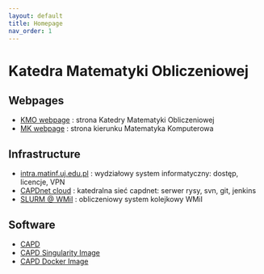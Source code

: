 ```yaml
---
layout: default
title: Homepage
nav_order: 1
---
```


# Katedra Matematyki Obliczeniowej

## Webpages
* [KMO webpage](http://kmo.matinf.uj.edu.pl/index.php) : strona Katedry Matematyki Obliczeniowej
* [MK webpage](mk.matinf.uj.edu.pl) : strona kierunku Matematyka Komputerowa


## Infrastructure 

* [intra.matinf.uj.edu.pl](https://intra.matinf.uj.edu.pl/) : wydziałowy system informatyczny: dostęp, licencje, VPN
* [CAPDnet cloud](capdnet-docs.md) : katedralna sieć capdnet: serwer rysy, svn, git, jenkins 
* [SLURM @ WMiI](slurm.md) : obliczeniowy system kolejkowy WMiI


## Software

* [CAPD](http://capd.ii.uj.edu.pl)
* [CAPD Singularity Image](https://github.com/tomasz-kapela/capd-singularity-img)
* [CAPD Docker Image](https://github.com/tomasz-kapela/capd-docker-img)


